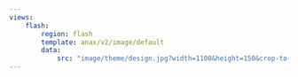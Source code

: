 ```yaml
---
views:
    flash:
        region: flash
        template: anax/v2/image/default
        data:
            src: "image/theme/design.jpg?width=1100&height=150&crop-to-fit&area=6,0,0,0"
---
```

